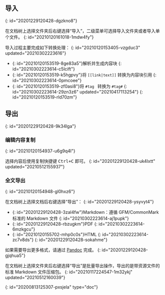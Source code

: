 ## 导入
{: id="20201229120428-dgzkno8"}

在文档树上选择文件夹后右键选择“导入”，二级菜单可选择导入文件夹或者导入单个文件。
{: id="20210120161018-1mdw4fy"}

导入过程主要完成如下转换处理：
{: id="20210120153405-vzgduc3" updated="20210302223616"}

* {: id="20210120153519-8ge83a5"}解析并生成内容块
  {: id="20210302223614-c5lcift"}
* {: id="20210120153519-k5hgpvy"}将 `[[link|text]]` 转换为内容块引用
  {: id="20210302223614-0pmcoee"}
* {: id="20210120153519-zf0asi8"}将 `#tag ` 转换为 `#tag#`
  {: id="20210302223614-29zn3z6" updated="20210417113254"}
{: id="20210120153519-rld70zm"}

## 导出
{: id="20201229120428-9k34lga"}

### 编辑内容复制
{: id="20210120154937-u6g9q4l"}

选择内容后使用复制快捷键 <kbd>Ctrl+C</kbd> 即可。
{: id="20201229120428-uk4lxtt" updated="20210512155937"}

### 全文导出
{: id="20210120154948-gl0hxz6"}

在文档树上选择文档后右键选择“导出”：
{: id="20201229120428-ysyvyt4"}

* {: id="20201229120428-3zal4fw"}Markdown：遵循 GFM/CommonMark 标准的 Markdown 文件
  {: id="20210302223614-aj1pupk"}
* {: id="20201229120428-rbzugkm"}PDF
  {: id="20210302223614-6mzkgcu"}
* {: id="20210120155702-mhp0c0s"}HTML
  {: id="20210302223614-zc7v8ds"}
{: id="20201229120428-sokahme"}

如果需要导出更多格式，请通过 [Pandoc](https://pandoc.org) 完成。
{: id="20201229120428-gjqhua5"}

在文档树上选择文件夹后右键选择“导出”是批量导出操作，导出的是带资源文件的标准 Markdown 文件压缩包。
{: id="20210117224547-1m32ykj" updated="20210512160039"}


{: id="20200813125307-pxsjela" type="doc"}
